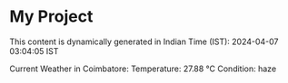 # My Project

This content is dynamically generated in Indian Time (IST): 2024-04-07 03:04:05 IST


Current Weather in Coimbatore:
Temperature: 27.88 °C
Condition: haze

